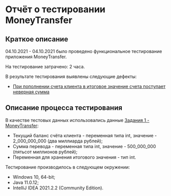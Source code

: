 # Отчёт о тестировании MoneyTransfer

## Краткое описание

04.10.2021 - 04.10.2021 было проведено функциональное тестирование приложения MoneyTransfer.

На тестирование затрачено: 2 часа.

В результате тестирования выявлены следующие дефекты:
* [При пополнении счета клиента в итоговое значение счета поступает неверная сумма](https://github.com/aremarss/javaqa-1/issues/1)

## Описание процесса тестирования

В качестве тестовых данных использовались данные [Задания 1 - MoneyTransfer](https://github.com/netology-code/javaqa-homeworks/blob/master/intro/MERGED.md):
- Текущий баланс счёта клиента - переменная типа int, значение - 2_000_000_000 (два миллиарда рублей);
- Сумма перевода - переменная типа int, значение - 500_000_000 (пятьсот миллионов рублей);
- Переменная для хранения итогового значения - тип int.

Тестирование производилось в следующем окружении:
* Windows 10, 64-bit;
* Java 11.0.12;
* IntelliJ IDEA 2021.2.2 (Community Edition).